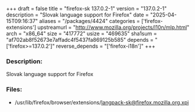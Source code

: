+++
draft = false
title = "firefox-sk 137.0.2-1"
version = "137.0.2-1"
description = "Slovak language support for Firefox"
date = "2025-04-15T09:16:37"
aliases = "/packages/4424"
categories = ['firefox-extensions']
upstreamurl = "http://www.mozilla.org/projects/l10n/mlp.html"
arch = "x86_64"
size = "417772"
usize = "469635"
sha1sum = "af702ab8f52673e7affadc4f5437fa869125b585"
depends = "['firefox>=137.0.2']"
reverse_depends = "['firefox-i18n']"
+++
### Description: 
Slovak language support for Firefox

### Files: 
* /usr/lib/firefox/browser/extensions/langpack-sk@firefox.mozilla.org.xpi
